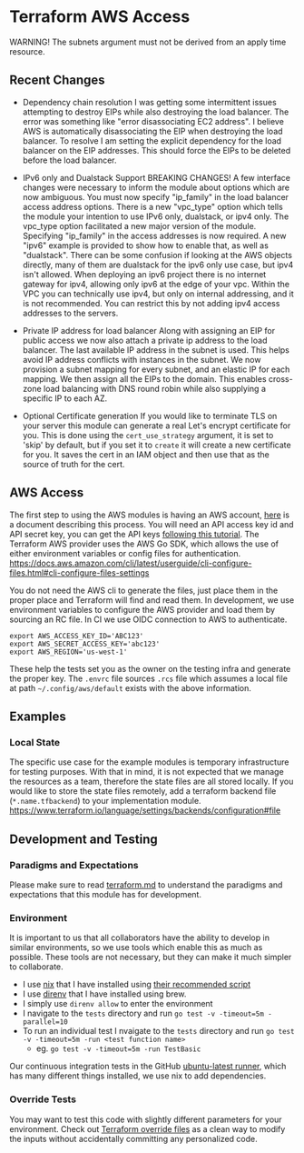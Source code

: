 # Terraform AWS Access

WARNING! The subnets argument must not be derived from an apply time resource.

## Recent Changes

- Dependency chain resolution
  I was getting some intermittent issues attempting to destroy EIPs while also destroying the load balancer.
  The error was something like "error disassociating EC2 address".
  I believe AWS is automatically disassociating the EIP when destroying the load balancer.
  To resolve I am setting the explicit dependency for the load balancer on the EIP addresses.
  This should force the EIPs to be deleted before the load balancer.

- IPv6 only and Dualstack Support BREAKING CHANGES!
  A few interface changes were necessary to inform the module about options which are now ambiguous.
  You must now specify "ip_family" in the load balancer access address options.
  There is a new "vpc_type" option which tells the module your intention to use IPv6 only, dualstack, or ipv4 only.
  The vpc_type option facilitated a new major version of the module.
  Specifying "ip_family" in the access addresses is now required.
  A new "ipv6" example is provided to show how to enable that, as well as "dualstack".
  There can be some confusion if looking at the AWS objects directly,
  many of them are dualstack for the ipv6 only use case, but ipv4 isn't allowed.
  When deploying an ipv6 project there is no internet gateway for ipv4, allowing only ipv6 at the edge of your vpc.
  Within the VPC you can technically use ipv4, but only on internal addressing, and it is not recommended.
  You can restrict this by not adding ipv4 access addresses to the servers.

- Private IP address for load balancer
  Along with assigning an EIP for public access we now also attach a private ip address to the load balancer.
  The last available IP address in the subnet is used.
  This helps avoid IP address conflicts with instances in the subnet.
  We now provision a subnet mapping for every subnet, and an elastic IP for each mapping.
  We then assign all the EIPs to the domain.
  This enables cross-zone load balancing with DNS round robin while also supplying a specific IP to each AZ.

- Optional Certificate generation
  If you would like to terminate TLS on your server this module can generate a real Let's encrypt certificate for you.
  This is done using the `cert_use_strategy` argument, it is set to 'skip' by default, but if you set it to `create` it will create a new certificate for you. It saves the cert in an IAM object and then use that as the source of truth for the cert.


## AWS Access

The first step to using the AWS modules is having an AWS account,
 [here](https://docs.aws.amazon.com/accounts/latest/reference/manage-acct-creating.html) is a document describing this process.
You will need an API access key id and API secret key,
 you can get the API keys [following this tutorial](https://docs.aws.amazon.com/IAM/latest/UserGuide/id_credentials_access-keys.html#Using_CreateAccessKey).
The Terraform AWS provider uses the AWS Go SDK, which allows the use of either environment variables or config files for authentication.
https://docs.aws.amazon.com/cli/latest/userguide/cli-configure-files.html#cli-configure-files-settings

You do not need the AWS cli to generate the files, just place them in the proper place and Terraform will find and read them.
In development, we use environment variables to configure the AWS provider and load them by sourcing an RC file.
In CI we use OIDC connection to AWS to authenticate.

```
export AWS_ACCESS_KEY_ID='ABC123'
export AWS_SECRET_ACCESS_KEY='abc123'
export AWS_REGION='us-west-1'
```

These help the tests set you as the owner on the testing infra and generate the proper key.
The `.envrc` file sources `.rcs` file which assumes a local file at path `~/.config/aws/default` exists with the above information.

## Examples

### Local State

The specific use case for the example modules is temporary infrastructure for testing purposes.
With that in mind, it is not expected that we manage the resources as a team, therefore the state files are all stored locally.
If you would like to store the state files remotely, add a terraform backend file (`*.name.tfbackend`) to your implementation module.
https://www.terraform.io/language/settings/backends/configuration#file

## Development and Testing

### Paradigms and Expectations

Please make sure to read [terraform.md](./terraform.md) to understand the paradigms and expectations that this module has for development.

### Environment

It is important to us that all collaborators have the ability to develop in similar environments, so we use tools which enable this as much as possible.
These tools are not necessary, but they can make it much simpler to collaborate.

* I use [nix](https://nixos.org/) that I have installed using [their recommended script](https://nixos.org/download.html#nix-install-macos)
* I use [direnv](https://direnv.net/) that I have installed using brew.
* I simply use `direnv allow` to enter the environment
* I navigate to the `tests` directory and run `go test -v -timeout=5m -parallel=10`
* To run an individual test I nvaigate to the `tests` directory and run `go test -v -timeout=5m -run <test function name>`
  * eg. `go test -v -timeout=5m -run TestBasic`

Our continuous integration tests in the GitHub [ubuntu-latest runner](https://github.com/actions/runner-images/blob/main/images/linux/Ubuntu2204-Readme.md), which has many different things installed, we use nix to add dependencies.

### Override Tests

You may want to test this code with slightly different parameters for your environment.
Check out [Terraform override files](https://developer.hashicorp.com/terraform/language/files/override) as a clean way to modify the inputs without accidentally committing any personalized code.
